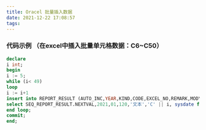 ```yaml
---
title: Oracel 批量插入数据
date: 2021-12-22 17:08:57
tags:
---
```

### 代码示例 （在excel中插入批量单元格数据：C6~C50）

```sql
declare
i int;
begin
i := 5;
while (i< 49) 
loop
i := i+1
insert into REPORT_RESULT (AUTO_INC,YEAR,KIND,CODE,EXCEL_NO,REMARK,MODYFY_TIME)
select SEQ_REPORT_RESULT.NEXTVAL,2021,01,120,'文本','C' || i, sysdate from dual;
end loop;
commit;
end;
```
